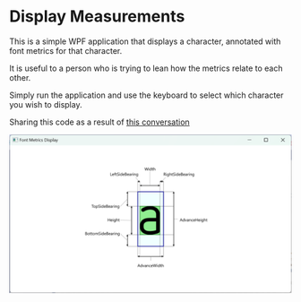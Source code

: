# Display Measurements

This is a simple WPF application that displays a character, annotated with font metrics for that character.

It is useful to a person who is trying to lean how the metrics relate to each other.

Simply run the application and use the keyboard to select which character you wish to display.

Sharing this code as a result of [this conversation](https://github.com/SixLabors/Fonts/discussions/151#discussioncomment-3324276)


![Screen Shot](./screen_shot.png)